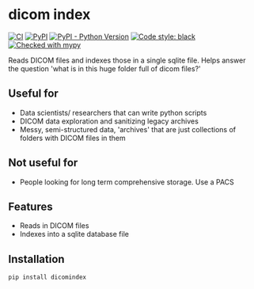 # dicom index


[![CI](https://github.com/sjoerdk/dicomindex/actions/workflows/build.yml/badge.svg?branch=master)](https://github.com/sjoerdk/dicomindex/actions/workflows/build.yml?query=branch%3Amaster)
[![PyPI](https://img.shields.io/pypi/v/dicomindex)](https://pypi.org/project/dicomindex/)
[![PyPI - Python Version](https://img.shields.io/pypi/pyversions/dicomindex)](https://pypi.org/project/dicomindex/)
[![Code style: black](https://img.shields.io/badge/code%20style-black-000000.svg)](https://github.com/psf/black)
[![Checked with mypy](http://www.mypy-lang.org/static/mypy_badge.svg)](http://mypy-lang.org/)

Reads DICOM files and indexes those in a single sqlite file. Helps answer the question 'what is in this huge folder full of dicom files?'


## Useful for
* Data scientists/ researchers that can write python scripts 
* DICOM data exploration and sanitizing legacy archives
* Messy, semi-structured data, 'archives' that are just collections of folders with DICOM files in them

## Not useful for
* People looking for long term comprehensive storage. Use a PACS

## Features
* Reads in DICOM files
* Indexes into a sqlite database file

## Installation 

```
pip install dicomindex
```

